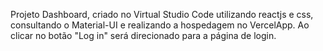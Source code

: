 Projeto Dashboard, criado no Virtual Studio Code utilizando reactjs e css, consultando o Material-UI e realizando a hospedagem no VercelApp.
Ao clicar no botão "Log in" será direcionado para a página de login.
